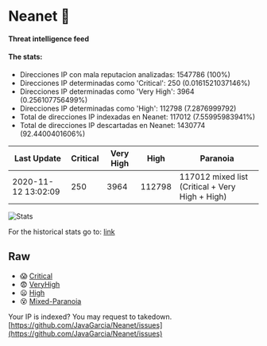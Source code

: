 # Neanet :hocho:
#### Threat intelligence feed
#### The stats:

- Direcciones IP con mala reputacion analizadas: 1547786 (100%)
- Direcciones IP determinadas como 'Critical':  250 (0.0161521037146%)
- Direcciones IP determinadas como 'Very High':  3964 (0.256107756499%)
- Direcciones IP determinadas como 'High':  112798 (7.2876999792)
- Total de direcciones IP indexadas en Neanet:  117012 (7.55995983941%)
- Total de direcciones IP descartadas en Neanet:  1430774 (92.4400401606%)

| Last Update | Critical | Very High | High | Paranoia |
| --- | --- | --- | --- | --- |
| 2020-11-12 13:02:09 | 250 | 3964 | 112798 | 117012 mixed list (Critical + Very High + High)|

![Stats](https://docs.google.com/spreadsheets/d/e/2PACX-1vSnaNMIXVabIpDJjufMlzH7poXnshF3mgd8Is1g9ytUEzVsP5my4Trn8f-xkoLLQ38xpL3HtmUexLo6/pubchart?oid=501124687&format=image)

For the historical stats go to: [link](/stats.csv)
## Raw
- :scream: [Critical](https://raw.githubusercontent.com/JavaGarcia/Neanet/master/blacklists/neanet_critical.txt)
- :fearful: [VeryHigh](https://raw.githubusercontent.com/JavaGarcia/Neanet/master/blacklists/neanet_veryHigh.txtt)
- :frowning: [High](https://raw.githubusercontent.com/JavaGarcia/Neanet/master/blacklists/neanet_high.txt)
- :dizzy_face: [Mixed-Paranoia](https://raw.githubusercontent.com/JavaGarcia/Neanet/master/blacklists/neanet_all.txt)


Your IP is indexed? You may request to takedown. [https://github.com/JavaGarcia/Neanet/issues](https://github.com/JavaGarcia/Neanet/issues)









































































































































































































































































































































































































































































































































































































































































































































































































































































































































































































































































































































































































































































































































































































































































































































































































































































































































































































































































































































































































































































































































































